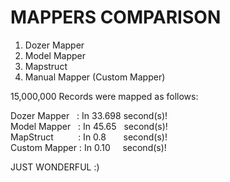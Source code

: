 # MAPPERS COMPARISON

1. Dozer Mapper<br/>
2. Model Mapper<br/>
3. Mapstruct<br/>
4. Manual Mapper (Custom Mapper)<br/>

15,000,000 Records were mapped as follows:<br/>

Dozer Mapper &nbsp;&nbsp;: In 33.698 second(s)!<br/>
Model Mapper &nbsp;&nbsp;: In 45.65 &nbsp;&nbsp;second(s)!<br/>
MapStruct &nbsp;&nbsp;&nbsp;&nbsp;&nbsp;&nbsp;&nbsp;&nbsp;&nbsp;: In 0.8 &nbsp;&nbsp;&nbsp;&nbsp;&nbsp;&nbsp;second(s)!<br/>
Custom Mapper : In 0.10 &nbsp;&nbsp;&nbsp;&nbsp;second(s)!<br/>

JUST WONDERFUL :)<br/>

![]()


